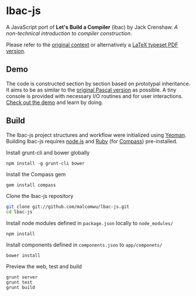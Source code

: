lbac-js
=======

A JavaScript port of **Let's Build a Compiler** (lbac) by Jack Crenshaw.
*A non-technical introduction to compiler construction*.

Please refer to the [original context][original]
or alternatively a [LaTeX typeset PDF version][latex].

[original]: http://compilers.iecc.com/crenshaw/
[latex]: http://www.stack.nl/~marcov/compiler.pdf

Demo
--------
The code is constructed section by section based on prototypal inheritance.
It aims to be as similar to the [original Pascal version][original] as possible.
A tiny console is provided with necessary I/O routines and for user interactions.
[Check out the demo][demo] and learn by doing.

[demo]: http://malcomwu.github.com/lbac-js/

Build
--------
The lbac-js project structures and workflow were initialized using [Yeoman][].
Building lbac-js requires [node.js][]
and [Ruby][] (for [Compass]) pre-installed.

[yeoman]: http://yeoman.io/
[node.js]: http://nodejs.org/
[Ruby]: http://www.ruby-lang.org/en/downloads/
[compass]: http://compass-style.org/

Install grunt-cli and bower globally

    npm install -g grunt-cli bower

Install the Compass gem

    gem install compass

Clone the lbac-js repository
```bash
git clone git://github.com/malcomwu/lbac-js.git
cd lbac-js
```

Install node modules defined in `package.json` locally to `node_modules/`

    npm install

Install components defined in `components.json` to `app/componets/`

    bower install

Preview the web, test and build

    grunt server
    grunt test
    grunt build
